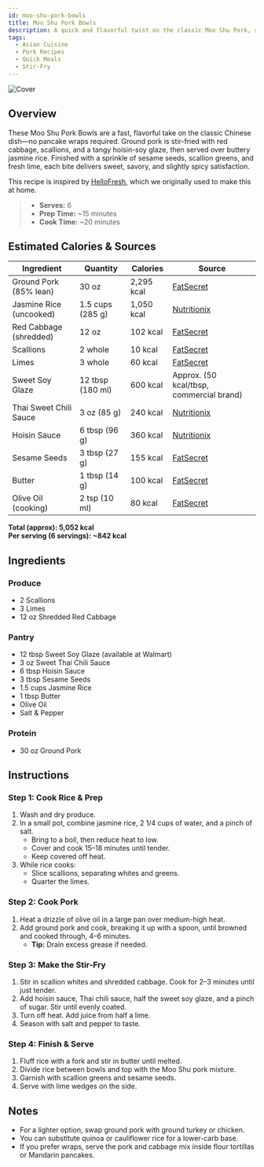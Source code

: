 ```yaml
---
id: moo-shu-pork-bowls
title: Moo Shu Pork Bowls
description: A quick and flavorful twist on the classic Moo Shu Pork, served in bowls with jasmine rice, red cabbage, and a tangy hoisin-soy glaze.
tags:
  - Asian Cuisine
  - Pork Recipes
  - Quick Meals
  - Stir-Fry
---
```


![Cover](/img/asian/moo_shu_pork_bowls/cover.png)

## Overview

These Moo Shu Pork Bowls are a fast, flavorful take on the classic Chinese dish—no pancake wraps required. Ground pork is stir-fried with red cabbage, scallions, and a tangy hoisin-soy glaze, then served over buttery jasmine rice. Finished with a sprinkle of sesame seeds, scallion greens, and fresh lime, each bite delivers sweet, savory, and slightly spicy satisfaction.

This recipe is inspired by [HelloFresh], which we originally used to make this at home.

> - **Serves:** 6
> - **Prep Time:** ~15 minutes
> - **Cook Time:** ~20 minutes

## Estimated Calories & Sources

| **Ingredient**          | **Quantity**     | **Calories** | **Source**                                                                        |
| ----------------------- | ---------------- | ------------ | --------------------------------------------------------------------------------- |
| Ground Pork (85% lean)  | 30 oz            | 2,295 kcal   | [FatSecret](https://www.fatsecret.com/calories-nutrition/usda/ground-pork-cooked) |
| Jasmine Rice (uncooked) | 1.5 cups (285 g) | 1,050 kcal   | [Nutritionix](https://www.nutritionix.com/food/jasmine-rice)                      |
| Red Cabbage (shredded)  | 12 oz            | 102 kcal     | [FatSecret](https://www.fatsecret.com/calories-nutrition/usda/cabbage-red-raw)    |
| Scallions               | 2 whole          | 10 kcal      | [FatSecret](https://www.fatsecret.com/calories-nutrition/usda/green-onions)       |
| Limes                   | 3 whole          | 60 kcal      | [FatSecret](https://www.fatsecret.com/calories-nutrition/usda/limes)              |
| Sweet Soy Glaze         | 12 tbsp (180 ml) | 600 kcal     | Approx. (50 kcal/tbsp, commercial brand)                                          |
| Thai Sweet Chili Sauce  | 3 oz (85 g)      | 240 kcal     | [Nutritionix](https://www.nutritionix.com/food/thai-sweet-chili-sauce)            |
| Hoisin Sauce            | 6 tbsp (96 g)    | 360 kcal     | [Nutritionix](https://www.nutritionix.com/food/hoisin-sauce)                      |
| Sesame Seeds            | 3 tbsp (27 g)    | 155 kcal     | [FatSecret](https://www.fatsecret.com/calories-nutrition/usda/sesame-seeds)       |
| Butter                  | 1 tbsp (14 g)    | 100 kcal     | [FatSecret](https://www.fatsecret.com/calories-nutrition/usda/butter-salted)      |
| Olive Oil (cooking)     | 2 tsp (10 ml)    | 80 kcal      | [FatSecret](https://www.fatsecret.com/calories-nutrition/usda/olive-oil)          |

**Total (approx): 5,052 kcal**  
**Per serving (6 servings): ~842 kcal**

## Ingredients

### Produce

- 2 Scallions
- 3 Limes
- 12 oz Shredded Red Cabbage

### Pantry

- 12 tbsp Sweet Soy Glaze (available at Walmart)
- 3 oz Sweet Thai Chili Sauce
- 6 tbsp Hoisin Sauce
- 3 tbsp Sesame Seeds
- 1.5 cups Jasmine Rice
- 1 tbsp Butter
- Olive Oil
- Salt & Pepper

### Protein

- 30 oz Ground Pork

## Instructions

### Step 1: Cook Rice & Prep

1. Wash and dry produce.
2. In a small pot, combine jasmine rice, 2 1/4 cups of water, and a pinch of salt.
   - Bring to a boil, then reduce heat to low.
   - Cover and cook 15–18 minutes until tender.
   - Keep covered off heat.
3. While rice cooks:
   - Slice scallions, separating whites and greens.
   - Quarter the limes.

### Step 2: Cook Pork

1. Heat a drizzle of olive oil in a large pan over medium-high heat.
2. Add ground pork and cook, breaking it up with a spoon, until browned and cooked through, 4–6 minutes.
   - **Tip:** Drain excess grease if needed.

### Step 3: Make the Stir-Fry

1. Stir in scallion whites and shredded cabbage. Cook for 2–3 minutes until just tender.
2. Add hoisin sauce, Thai chili sauce, half the sweet soy glaze, and a pinch of sugar. Stir until evenly coated.
3. Turn off heat. Add juice from half a lime.
4. Season with salt and pepper to taste.

### Step 4: Finish & Serve

1. Fluff rice with a fork and stir in butter until melted.
2. Divide rice between bowls and top with the Moo Shu pork mixture.
3. Garnish with scallion greens and sesame seeds.
4. Serve with lime wedges on the side.

## Notes

- For a lighter option, swap ground pork with ground turkey or chicken.
- You can substitute quinoa or cauliflower rice for a lower-carb base.
- If you prefer wraps, serve the pork and cabbage mix inside flour tortillas or Mandarin pancakes.

[HelloFresh]: https://www.hellofresh.com/recipes/moo-shu-pork-bowls-61cb2d5696416a73f4200714
